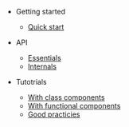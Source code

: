 - Getting started

  - [Quick start](quickstart.md)

- API

  - [Essentials](api-essentials.md)
  - [Internals](api-internals.md)

- Tutotrials

  - [With class components](tutorial-class-components.md)
  - [With functional components](tutorial-functional-components.md)
  - [Good practicies](good_practices.md)
